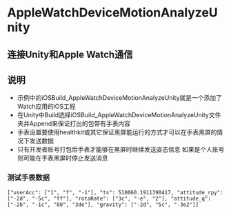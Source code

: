 # AppleWatchDeviceMotionAnalyzeUnity

## 连接Unity和Apple Watch通信

## 说明

- 示例中的iOSBuild_AppleWatchDeviceMotionAnalyzeUnity就是一个添加了Watch应用的iOS工程
- 在Unity中Build选择iOSBuild_AppleWatchDeviceMotionAnalyzeUnity文件夹并Append来保证打出的包带有手表内容
- 手表设置要使用healthkit或其它保证黑屏能运行的方式才可以在手表黑屏的情况下发送数据
- 只有开发者账号打包后手表才能够在黑屏时继续发送姿态信息 如果是个人账号则可能在手表黑屏时停止发送消息

### 测试手表数据

``
["userAcc": ["1", "f", "-1"], "ts": 510060.1911390417, "attitude_rpy": ["-2d", "-5c", "ff"], "rotaRate": ["3c", "-e", "2"], "attitude_q": ["-2b", "-1c", "80", "3de"], "gravity": ["-2d", "5c", "-3e2"]]
``
